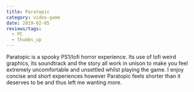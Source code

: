 ```yaml
---
title: Paratopic
category: video-game
date: 2019-02-05
reviews/tags:
  - PC
  - thumbs_up
---
```


Paratopic is a spooky PS1/lofi horror experience. Its use of lofi weird graphics, its soundtrack and the story all work in unison to make you feel extremely uncomfortable and unsettled whilst playing the game. I enjoy concise and short experiences however Paratopic feels shorter than it deserves to be and thus left me wanting more.
